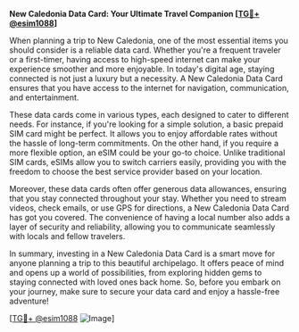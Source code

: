 **New Caledonia Data Card: Your Ultimate Travel Companion [[TG💪+ @esim1088](https://t.me/s/esim1088)]**

When planning a trip to New Caledonia, one of the most essential items you should consider is a reliable data card. Whether you're a frequent traveler or a first-timer, having access to high-speed internet can make your experience smoother and more enjoyable. In today's digital age, staying connected is not just a luxury but a necessity. A New Caledonia Data Card ensures that you have access to the internet for navigation, communication, and entertainment.

These data cards come in various types, each designed to cater to different needs. For instance, if you're looking for a simple solution, a basic prepaid SIM card might be perfect. It allows you to enjoy affordable rates without the hassle of long-term commitments. On the other hand, if you require a more flexible option, an eSIM could be your go-to choice. Unlike traditional SIM cards, eSIMs allow you to switch carriers easily, providing you with the freedom to choose the best service provider based on your location.

Moreover, these data cards often offer generous data allowances, ensuring that you stay connected throughout your stay. Whether you need to stream videos, check emails, or use GPS for directions, a New Caledonia Data Card has got you covered. The convenience of having a local number also adds a layer of security and reliability, allowing you to communicate seamlessly with locals and fellow travelers.

In summary, investing in a New Caledonia Data Card is a smart move for anyone planning a trip to this beautiful archipelago. It offers peace of mind and opens up a world of possibilities, from exploring hidden gems to staying connected with loved ones back home. So, before you embark on your journey, make sure to secure your data card and enjoy a hassle-free adventure! 

[[TG💪+ @esim1088](https://t.me/s/esim1088) ![Image](https://i.postimg.cc/Y0z9fWf4/image.png)]